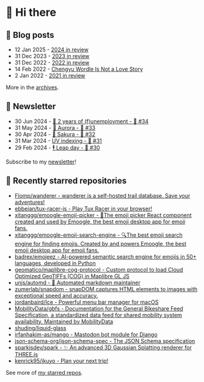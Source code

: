 # 👋 Hi there

## 📝 Blog posts

<!-- feed start -->
- 12 Jan 2025 - [2024 in review](https://cheeaun.com/blog/2025/01/2024-in-review/)
- 31 Dec 2023 - [2023 in review](https://cheeaun.com/blog/2023/12/2023-in-review/)
- 31 Dec 2022 - [2022 in review](https://cheeaun.com/blog/2022/12/2022-in-review/)
- 14 Feb 2022 - [Chengyu Wordle Is Not a Love Story](https://cheeaun.com/blog/2022/02/chengyu-wordle-is-not-a-love-story/)
- 2 Jan 2022 - [2021 in review](https://cheeaun.com/blog/2022/01/2021-in-review/)
<!-- feed end -->

More in the [archives](https://cheeaun.com/blog/archives/).

## 📰 Newsletter

<!-- newsletter start -->
- 30 Jun 2024 - [🎂 2 years of (f)unemployment - 🥫 #34](https://cheeaun.substack.com/p/2-years-of-funemployment-34)
- 31 May 2024 - [🌌 Aurora - 🥫 #33](https://cheeaun.substack.com/p/aurora-33)
- 30 Apr 2024 - [🌸 Sakura - 🥫 #32](https://cheeaun.substack.com/p/sakura-32)
- 31 Mar 2024 - [UV indexing - 🥫 #31](https://cheeaun.substack.com/p/uv-indexing-31)
- 29 Feb 2024 - [🕴️ Leap day - 🥫 #30](https://cheeaun.substack.com/p/leap-day-30)
<!-- newsletter end -->

Subscribe to my [newsletter](https://cheeaun.substack.com/)!

## 🌟 Recently starred repositories

<!-- starred repos start -->
- [Flomp/wanderer - wanderer is a self-hosted trail database. Save your adventures!](https://github.com/Flomp/wanderer)
- [ebbejan/tux-racer-js - Play Tux Racer in your browser!](https://github.com/ebbejan/tux-racer-js)
- [xitanggg/emoogle-emoji-picker - 🐶The emoji picker React component created and used by Emoogle, the best emoji desktop app for emoji fans.](https://github.com/xitanggg/emoogle-emoji-picker)
- [xitanggg/emoogle-emoji-search-engine - 🔍The best emoji search engine for finding emojis. Created by and powers Emoogle, the best emoji desktop app for emoji fans.](https://github.com/xitanggg/emoogle-emoji-search-engine)
- [badrex/emojeez - AI-powered semantic search engine for emojis in 50+ languages, developed in Python](https://github.com/badrex/emojeez)
- [geomatico/maplibre-cog-protocol - Custom protocol to load Cloud Optimized GeoTIFFs (COG) in Maplibre GL JS](https://github.com/geomatico/maplibre-cog-protocol)
- [unjs/automd - 🤖 Automated markdown maintainer](https://github.com/unjs/automd)
- [zumerlab/snapdom - snapDOM captures HTML elements to images with exceptional speed and accuracy.](https://github.com/zumerlab/snapdom)
- [jordanbaird/Ice - Powerful menu bar manager for macOS](https://github.com/jordanbaird/Ice)
- [MobilityData/gbfs - Documentation for the General Bikeshare Feed Specification, a standardized data feed for shared mobility system availability.     Maintained by MobilityData](https://github.com/MobilityData/gbfs)
- [shuding/liquid-glass](https://github.com/shuding/liquid-glass)
- [irfanhakim-as/mango - Mastodon bot module for Django](https://github.com/irfanhakim-as/mango)
- [json-schema-org/json-schema-spec - The JSON Schema specification](https://github.com/json-schema-org/json-schema-spec)
- [sparkjsdev/spark - :sparkles:  An advanced 3D Gaussian Splatting renderer for THREE.js](https://github.com/sparkjsdev/spark)
- [kenrick95/ikuyo - Plan your next trip!](https://github.com/kenrick95/ikuyo)
<!-- starred repos end -->

See more of [my starred repos](https://github.com/stars/cheeaun/).
